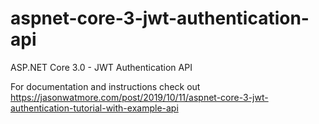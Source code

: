 # aspnet-core-3-jwt-authentication-api

ASP.NET Core 3.0 - JWT Authentication API

For documentation and instructions check out 
https://jasonwatmore.com/post/2019/10/11/aspnet-core-3-jwt-authentication-tutorial-with-example-api